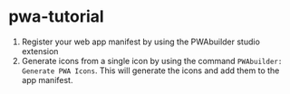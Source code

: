 # pwa-tutorial

1. Register your web app manifest by using the PWAbuilder studio extension
2. Generate icons from a single icon by using the command `PWAbuilder: Generate PWA Icons`. This will generate the icons and add them to the app manifest.
